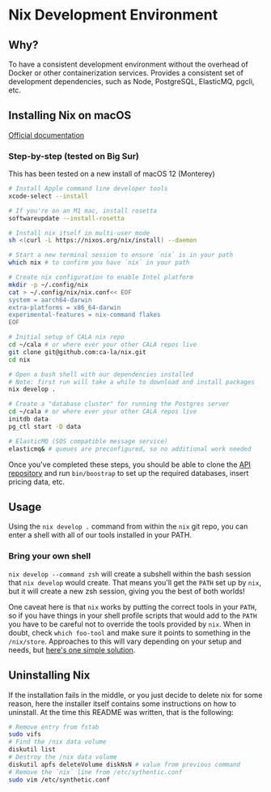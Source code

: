 # Nix Development Environment

## Why?

To have a consistent development environment without the overhead of Docker or
other containerization services. Provides a consistent set of development
dependencies, such as Node, PostgreSQL, ElasticMQ, pgcli, etc.

## Installing Nix on macOS

[Official documentation](https://nixos.org/manual/nix/stable/#sect-macos-installation)

### Step-by-step (tested on Big Sur)

This has been tested on a new install of macOS 12 (Monterey)

```bash
# Install Apple command line developer tools
xcode-select --install

# If you're on an M1 mac, install rosetta
softwareupdate --install-rosetta

# Install nix itself in multi-user mode
sh <(curl -L https://nixos.org/nix/install) --daemon

# Start a new terminal session to ensure `nix` is in your path
which nix # to confirm you have `nix` in your path

# Create nix configuration to enable Intel platform
mkdir -p ~/.config/nix
cat > ~/.config/nix/nix.conf<< EOF
system = aarch64-darwin
extra-platforms = x86_64-darwin
experimental-features = nix-command flakes
EOF

# Initial setup of CALA nix repo
cd ~/cala # or where ever your other CALA repos live
git clone git@github.com:ca-la/nix.git
cd nix

# Open a bash shell with our dependencies installed
# Note: first run will take a while to download and install packages
nix develop .

# Create a "database cluster" for running the Postgres server
cd ~/cala # or where ever your other CALA repos live
initdb data
pg_ctl start -D data

# ElasticMQ (SQS compatible message service)
elasticmq& # queues are preconfigured, so no additional work needed
```

Once you've completed these steps, you should be able to clone the [API
repository](https://github.com/ca-la/api) and run `bin/boostrap` to set up the
required databases, insert pricing data, etc.

## Usage

Using the `nix develop .` command from within the `nix` git repo, you can enter
a shell with all of our tools installed in your PATH.

### Bring your own shell

`nix develop --command zsh` will create a subshell within the bash session that
`nix develop` would create. That means you'll get the `PATH` set up by `nix`,
but it will create a new zsh session, giving you the best of both worlds!

One caveat here is that `nix` works by putting the correct tools in your `PATH`,
so if you have things in your shell profile scripts that would add to the `PATH`
you have to be careful not to override the tools provided by `nix`. When in
doubt, check `which foo-tool` and make sure it points to something in the
`/nix/store`. Approaches to this will vary depending on your setup and needs,
but [here's one simple solution](https://github.com/dylanpyle/dotfiles/commit/f5f58e722824a20872eb4f794063bc0e00d9a493).

## Uninstalling Nix

If the installation fails in the middle, or you just decide to delete nix for
some reason, here the installer itself contains some instructions on how to
uninstall. At the time this README was written, that is the following:

```bash
# Remove entry from fstab
sudo vifs
# Find the /nix data volume
diskutil list
# Destroy the /nix data volume
diskutil apfs deleteVolume diskNsN # value from previous command
# Remove the `nix` line from /etc/sythentic.conf
sudo vim /etc/synthetic.conf
```
